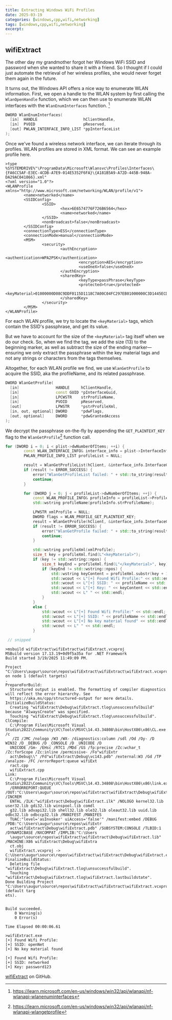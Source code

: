 ```yaml
---
title: Extracting Windows WiFi Profiles
date: 2025-03-19
categories: [windows,cpp,wifi,networking]
tags: [windows,cpp,wifi,networking]
excerpt: 
---
```

## wifiExtract

The other day my grandmother forgot her Windows WiFi SSID and password when she wanted to share it with a friend. So I thought if I could just automate the retrieval of her wireless profiles, she would never forget them again in the future.

It turns out, the Windows API offers a nice way to enumerate WLAN information. First, we open a handle to the WLAN system by first calling the `WlanOpenHandle` function, which we can then use to enumerate WLAN interfaces with the `WlanEnumInterfaces` function. [^1]



```Cpp
DWORD WlanEnumInterfaces(
  [in]  HANDLE                    hClientHandle,
  [in]  PVOID                     pReserved,
  [out] PWLAN_INTERFACE_INFO_LIST *ppInterfaceList
);
```

Once we've found a wireless network interface, we can iterate through its profiles. WLAN profiles are stored in XML format. We can see an example profile here.

```text
>type %SYSTEMDRIVE%"\ProgramData\Microsoft\Wlansvc\Profiles\Interfaces\{FA6CC5AF-E3EC-4CDB-A7E9-014E5352F6FA}\{A181B5A9-A72D-445B-948A-DA29AC041866}.xml"
<?xml version="1.0"?>
<WLANProfile xmlns="http://www.microsoft.com/networking/WLAN/profile/v1">
        <name>networked</name>
        <SSIDConfig>
                <SSID>
                        <hex>6E6574776F726B6564</hex>
                        <name>networked</name>
                </SSID>
                <nonBroadcast>false</nonBroadcast>
        </SSIDConfig>
        <connectionType>ESS</connectionType>
        <connectionMode>manual</connectionMode>
        <MSM>
                <security>
                        <authEncryption>
                                <authentication>WPA2PSK</authentication>
                                <encryption>AES</encryption>
                                <useOneX>false</useOneX>
                        </authEncryption>
                        <sharedKey>
                                <keyType>passPhrase</keyType>
                                <protected>true</protected>
                                <keyMaterial>01000000D08C9DDF0115D1118C7A00C04FC297EB01000000C3D1445ECDFED24C989C1BE14BC7ABF5000000000200000000001066000000010000200000007F040AECC06A879362E949BAB5C2810179CABF3300DA399698E4E9D0F8814DD3000000000E80000000020000200000002C48A4A12EABFC325564EC54E086C181A46707218CF19C65151D89430EF5466010000000CC8C4E3C6AACC202F85168DD75B291A5400000004E136AF57200DD275D323E73BBEB2AEABF7AFA8BFEC60B0DA56972203222ABA576E751BF5F5B678CB367A2D6E6272BC691ACCEABDF3959B932EB1C9EE5426065</keyMaterial>
                        </sharedKey>
                </security>
        </MSM>
</WLANProfile>
```

For each WLAN profile, we try to locate the ```<keyMaterial>``` tags, which contain the SSID's passphrase, and get its value. 

But we have to account for the size of the `<keyMaterial>` tag itself when we do our check. So, when we find the tag, we add the size (13) to the beginning marker, as well as subtract the size of the ending marker—ensuring we only extract the passphrase within the key material tags and not any strings or characters from the tags themselves.

Altogether, for each WLAN profile we find, we use `WlanGetProfile` to acquire the SSID, aka the profileName, and its related passphrase.

```Cpp
DWORD WlanGetProfile(
  [in]                HANDLE     hClientHandle,
  [in]                const GUID *pInterfaceGuid,
  [in]                LPCWSTR    strProfileName,
  [in]                PVOID      pReserved,
  [out]               LPWSTR     *pstrProfileXml,
  [in, out, optional] DWORD      *pdwFlags,
  [out, optional]     DWORD      *pdwGrantedAccess
);
```

We decrypt the passphrase on-the-fly by appending the `GET_PLAINTEXT_KEY` flag to the `WlanGetProfile`[^2] function call. 

```cpp
for (DWORD i = 0; i < plist->dwNumberOfItems; ++i) {
        const WLAN_INTERFACE_INFO& interface_info = plist->InterfaceInfo[i];
        PWLAN_PROFILE_INFO_LIST profileList = NULL;

        result = WlanGetProfileList(hClient, &interface_info.InterfaceGuid, NULL, &profileList);
        if (result != ERROR_SUCCESS) {
            error("WlanGetProfileList failed: " + std::to_string(result));
            continue;
        }

        for (DWORD j = 0; j < profileList->dwNumberOfItems; ++j) {
            const WLAN_PROFILE_INFO& profileInfo = profileList->ProfileInfo[j];
            std::wstring profileName(profileInfo.strProfileName);

            LPWSTR xmlProfile = NULL;
            DWORD flags = WLAN_PROFILE_GET_PLAINTEXT_KEY;
            result = WlanGetProfile(hClient, &interface_info.InterfaceGuid, profileName.c_str(), NULL, &xmlProfile, &flags, NULL);
            if (result != ERROR_SUCCESS) {
                error("WlanGetProfile failed: " + std::to_string(result));
                continue;
            }

            std::wstring profileXml(xmlProfile);
            size_t key = profileXml.find(L"<keyMaterial>");
            if (key != std::wstring::npos) {
                size_t keyEnd = profileXml.find(L"</keyMaterial>", key);
                if (keyEnd != std::wstring::npos) {
                    std::wstring keyContent = profileXml.substr(key + 13, keyEnd - (key + 13));
                    std::wcout << L"[+] Found Wifi Profile:" << std::endl;
                    std::wcout << L"[+] SSID: " << profileName << std::endl;
                    std::wcout << L"[+] Key: " << keyContent << std::endl;
                    std::wcout << L" " << std::endl;
                }
            }
            else {
                std::wcout << L"[+] Found Wifi Profile:" << std::endl;
                std::wcout << L"[+] SSID: " << profileName << std::endl;
                std::wcout << L"[+] No key material found" << std::endl;
                std::wcout << L" " << std::endl;
            }

 // snipped

 ```


```text
>msbuild wifiExtract\wifiExtract\wifiExtract.vcxproj
MSBuild version 17.13.19+0d9f5a35a for .NET Framework
Build started 3/19/2025 11:49:09 PM.

Project "C:\Users\augur\source\repos\wifiExtract\wifiExtract\wifiExtract.vcxproj" on node 1 (default targets)
.
PrepareForBuild:
  Structured output is enabled. The formatting of compiler diagnostics will reflect the error hierarchy. See
  https://aka.ms/cpp/structured-output for more details.
InitializeBuildStatus:
  Creating "wifiExtract\Debug\wifiExtract.tlog\unsuccessfulbuild" because "AlwaysCreate" was specified.
  Touching "wifiExtract\Debug\wifiExtract.tlog\unsuccessfulbuild".
ClCompile:
  C:\Program Files\Microsoft Visual Studio\2022\Community\VC\Tools\MSVC\14.43.34808\bin\HostX86\x86\CL.exe /c
   /ZI /JMC /nologo /W3 /WX- /diagnostics:column /sdl /Od /Oy- /D WIN32 /D _DEBUG /D _CONSOLE /D _UNICODE /D
  UNICODE /Gm- /EHsc /RTC1 /MDd /GS /fp:precise /Zc:wchar_t /Zc:forScope /Zc:inline /permissive- /Fo"wifiExtr
  act\Debug\\" /Fd"wifiExtract\Debug\vc143.pdb" /external:W3 /Gd /TP /analyze- /FC /errorReport:queue wifiExt
  ract.cpp
  wifiExtract.cpp
Link:
  C:\Program Files\Microsoft Visual Studio\2022\Community\VC\Tools\MSVC\14.43.34808\bin\HostX86\x86\link.exe
  /ERRORREPORT:QUEUE /OUT:"C:\Users\augur\source\repos\wifiExtract\wifiExtract\Debug\wifiExtract.exe" /INCREM
  ENTAL /ILK:"wifiExtract\Debug\wifiExtract.ilk" /NOLOGO kernel32.lib user32.lib gdi32.lib winspool.lib comdl
  g32.lib advapi32.lib shell32.lib ole32.lib oleaut32.lib uuid.lib odbc32.lib odbccp32.lib /MANIFEST /MANIFES
  TUAC:"level='asInvoker' uiAccess='false'" /manifest:embed /DEBUG /PDB:"C:\Users\augur\source\repos\wifiExtr
  act\wifiExtract\Debug\wifiExtract.pdb" /SUBSYSTEM:CONSOLE /TLBID:1 /DYNAMICBASE /NXCOMPAT /IMPLIB:"C:\Users
  \augur\source\repos\wifiExtract\wifiExtract\Debug\wifiExtract.lib" /MACHINE:X86 wifiExtract\Debug\wifiExtra
  ct.obj
  wifiExtract.vcxproj -> C:\Users\augur\source\repos\wifiExtract\wifiExtract\Debug\wifiExtract.exe
FinalizeBuildStatus:
  Deleting file "wifiExtract\Debug\wifiExtract.tlog\unsuccessfulbuild".
  Touching "wifiExtract\Debug\wifiExtract.tlog\wifiExtract.lastbuildstate".
Done Building Project "C:\Users\augur\source\repos\wifiExtract\wifiExtract\wifiExtract.vcxproj" (default targ
ets).


Build succeeded.
    0 Warning(s)
    0 Error(s)

Time Elapsed 00:00:06.61
```

```text
>wifiExtract.exe
[+] Found Wifi Profile:
[+] SSID: openNet
[+] No key material found

[+] Found Wifi Profile:
[+] SSID: networked
[+] Key: password123

```

[wifiExtract](https://github.com/hexagr/wifiExtract) on GitHub.

[^1]: https://learn.microsoft.com/en-us/windows/win32/api/wlanapi/nf-wlanapi-wlanenuminterfaces
[^2]: https://learn.microsoft.com/en-us/windows/win32/api/wlanapi/nf-wlanapi-wlangetprofile







